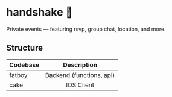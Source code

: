 # handshake 🤝

Private events — featuring rsvp, group chat, location, and more.

## Structure

| Codebase |         Description        |
| :------- | :------------------------: |
| fatboy   |  Backend (functions, api)  |
| cake     |         IOS Client         |
